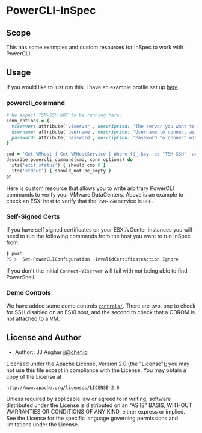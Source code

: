 # PowerCLI-InSpec

## Scope

This has some examples and custom resources for InSpec to work with PowerCLI.

## Usage

If you would like to just run this, I have an example profile set up [here](https://github.com/jjasghar/powercli-inspec-example).

### powercli_command

```ruby
# We expect TSM-SSH NOT to be running here.
conn_options = {
  viserver: attribute('viserver', description: 'The server you want to connect to'),
  username: attribute('username', description: 'Username to connect as'),
  password: attribute('password', description: 'Password to connect with')
}

cmd = 'Get-VMhost | Get-VMHostService | Where {$_.key -eq "TSM-SSH" -and $_.running -eq $False}'
describe powercli_command(cmd, conn_options) do
  its('exit_status') { should cmp 0 }
  its('stdout') { should_not be_empty }
en
```

Here is custom resource that allows you to write arbitrary PowerCLI commands to verify your VMware DataCenters. Above
is an example to check an ESXi host to verify that the `TSM-SSH` service is `OFF`.

### Self-Signed Certs

If you have self signed certificates on your ESXi/vCenter instances you will need to run the following commands from the
host you want to run InSpec from.

```powershell
$ pwsh
PS >  Set-PowerCLIConfiguration -InvalidCertificateAction Ignore
```

If you don't the initial `Connect-VIserver` will fail with not being able to find PowerShell.

### Demo Controls

We have added some demo controls [`controls/`](./controls). There are two, one to check for SSH disabled on an ESXi
host, and the second to check that a CDROM is not attached to a VM.

## License and Author

- Author::  JJ Asghar <jj@chef.io>

Licensed under the Apache License, Version 2.0 (the "License");
you may not use this file except in compliance with the License.
You may obtain a copy of the License at

    http://www.apache.org/licenses/LICENSE-2.0

Unless required by applicable law or agreed to in writing, software
distributed under the License is distributed on an "AS IS" BASIS,
WITHOUT WARRANTIES OR CONDITIONS OF ANY KIND, either express or implied.
See the License for the specific language governing permissions and
limitations under the License.
